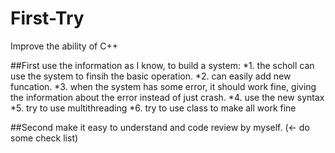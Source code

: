 # First-Try
Improve the ability of C++


##First 
use the information as I know, to build a system:
*1. the scholl can use the system to finsih the basic operation.
*2. can easily add new funcation.
*3. when the system has some error, it should work fine, giving the information about the error instead of just crash.
*4. use the new syntax
*5. try to use multithreading
*6. try to use class to make all work fine

##Second
make it easy to understand and code review by myself. (<- do some check list)
